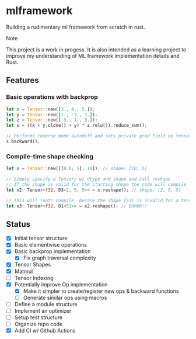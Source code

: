 # mlframework

Building a rudimentary ml framework from scratch in rust.

> [!NOTE]
> This project is a work in progess. It is also intended as a learning project to improve my understanding of ML framework implementation details and Rust.

## Features

### Basic operations with backprop

```rust
let x = Tensor::new([3., 4., 5.]);
let y = Tensor::new([1., -2., 1.]);
let z = Tensor::new([-3., 1., 3.]);
let s = ((x + y.clone() + y) * z.relu()).reduce_sum();

// Performs reverse mode autodiff and sets private grad field on tensors throughout the graph of `s`.
s.backward();
```

### Compile-time shape checking

```rust
let x = Tensor::new([[0.0; 5]; 10]); // shape: [10, 5]

// Simply specify a Tensory w/ dtype and shape and call reshape
// If the shape is valid for the starting shape the code will compile
let x2: Tensor<f32, D3<2, 5, 5>> = x.reshape(); // shape: [2, 5, 5]

// This will *not* compile, becase the shape [51] is invalid for a tensor of shape [2, 5, 5]
let x3: Tensor<f32, D1<51>> = x2.reshape(); // ERROR!!
```

## Status

- [x] Initial tensor structure
- [x] Basic elementwise operations
- [x] Basic backprop implementation
  - [x] Fix graph traversal complexity
- [x] Tensor Shapes
- [x] Matmul
- [ ] Tensor Indexing
- [x] Potentially improve Op implementation
  - [x] Make it simpler to create/register new ops & backward functions
  - [ ] Generate similar ops using macros
- [ ] Define a module structure
- [ ] Implement an optimizer
- [ ] Setup test structure
- [ ] Organize repo code
- [x] Add CI w/ Github Actions

